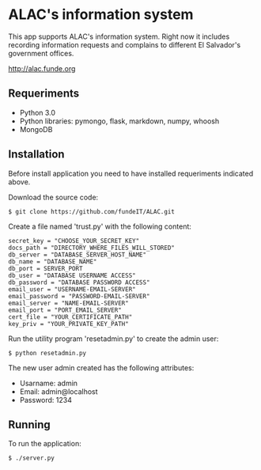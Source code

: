 # ALAC's information system

This app supports ALAC's information system. Right now it includes recording information requests and complains to different El Salvador's government offices.

<http://alac.funde.org>

## Requeriments

- Python 3.0
- Python libraries: pymongo, flask, markdown, numpy, whoosh
- MongoDB

## Installation

Before install application you need to have installed requeriments indicated above.

Download the source code:

    $ git clone https://github.com/fundeIT/ALAC.git

Create a file named 'trust.py' with the following content:

    secret_key = "CHOOSE_YOUR_SECRET_KEY"
    docs_path = "DIRECTORY_WHERE_FILES_WILL_STORED"
    db_server = "DATABASE_SERVER_HOST_NAME"
    db_name = "DATABASE_NAME"
    db_port = SERVER_PORT
    db_user = "DATABASE USERNAME ACCESS"
    db_password = "DATABASE PASSWORD ACCESS"
    email_user = "USERNAME-EMAIL-SERVER"
    email_password = "PASSWORD-EMAIL-SERVER"
    email_server = "NAME-EMAIL-SERVER"
    email_port = "PORT_EMAIL_SERVER"
    cert_file = "YOUR_CERTIFICATE_PATH"
    key_priv = "YOUR_PRIVATE_KEY_PATH"

Run the utility program 'resetadmin.py' to create the admin user:

    $ python resetadmin.py

The new user admin created has the following attributes:

- Usarname: admin
- Email: admin@localhost
- Password: 1234

## Running

To run the application:

    $ ./server.py
